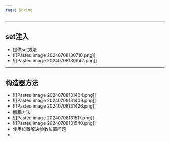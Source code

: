 ```yaml
---
tags: Spring
---
```


---

## set注入

 - 提供set方法
 - ![[Pasted image 20240708130710.png]]
 - ![[Pasted image 20240708130942.png]]

---

## 构造器方法

 - ![[Pasted image 20240708131404.png]]
 - ![[Pasted image 20240708131409.png]]
 - ![[Pasted image 20240708131426.png]]
 - 解耦方法
 - ![[Pasted image 20240708131517.png]]
 - ![[Pasted image 20240708131540.png]]
 - 使用位置解决参数位置问题
 - 